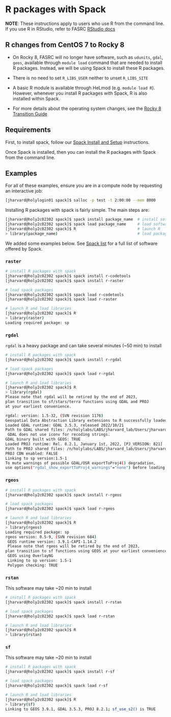 # R packages with Spack 

**NOTE**: These instructions apply to users who use R from the command line. If
you use R in RStudio, refer to FASRC [RStudio
docs](https://docs.rc.fas.harvard.edu/kb/rstudio-server-vs-rstudio-desktop/)

## R changes from CentOS 7 to Rocky 8

- On Rocky 8, FASRC will no longer have software, such as `udunits`, `gdal`,
`geos`, available through `module load` command that are needed to install R
packages. Instead, we will be using Spack to install these R packages.

- There is no need to set `R_LIBS_USER` neither to unset `R_LIBS_SITE`

- A basic R module is available through HeLmod (e.g. `module load R`). However,
  whenever you install R packages with Spack, R is also installed within Spack.

- For more details about the operating system changes, see the [Rocky 8
    Transition
    Guide](https://docs.rc.fas.harvard.edu/kb/rocky-8-transition-guide/)

## Requirements

First, to install spack, follow our [Spack Install and
Setup](User_Codes/Documents/Software/Spack.md) instructions.

Once Spack is installed, then you can install the R packages with Spack from
the command line.

## Examples

For all of these examples, ensure you are in a compute node by requesting an
interactive job:

```bash
[jharvard@holylogin01 spack]$ salloc -p test -t 2:00:00 --mem 8000
```

Installing R packages with spack is fairly simple. The main steps are:

```bash
[jharvard@holy2c02302 spack]$ spack install package_name  # install software
[jharvard@holy2c02302 spack]$ spack load package_name     # load software to your environment
[jharvard@holy2c02302 spack]$ R                           # launch R
> library(package_name)                                   # load package within R
```

We added some examples below. See [Spack
list](https://spack.readthedocs.io/en/latest/package_list.html) for a full list
of software offered by Spack.

### `raster`

```bash
# install R packages with spack
[jharvard@holy2c02302 spack]$ spack install r-codetools
[jharvard@holy2c02302 spack]$ spack install r-raster

# load spack packages
[jharvard@holy2c02302 spack]$ spack load r-codetools
[jharvard@holy2c02302 spack]$ spack load r-raster

# launch R and load libraries
[jharvard@holy2c02302 spack]$ R
> library(raster)
Loading required package: sp
```

### `rgdal`

`rgdal` is a heavy package and can take several minutes (~50 min) to install

```bash
# install R packages with spack
[jharvard@holy2c02302 spack]$ spack install r-rgdal

# load spack packages
[jharvard@holy2c02302 spack]$ spack load r-rgdal

# launch R and load libraries
[jharvard@holy2c02302 spack]$ R
> library(rgdal)
Please note that rgdal will be retired by the end of 2023,
plan transition to sf/stars/terra functions using GDAL and PROJ
at your earliest convenience.

rgdal: version: 1.5-32, (SVN revision 1176)
Geospatial Data Abstraction Library extensions to R successfully loaded
Loaded GDAL runtime: GDAL 3.5.3, released 2022/10/21
Path to GDAL shared files: /n/holylabs/LABS/jharvard_lab/Users/jharvard/spack/opt/spack/linux-rocky8-skylake_avx512/gcc-8.5.0/gdal-3.5.3-uecjo2dxdphgs6kwb7h3m7dnwim2t4cv/share/gdal
 GDAL does not use iconv for recoding strings.
GDAL binary built with GEOS: TRUE
Loaded PROJ runtime: Rel. 8.2.1, January 1st, 2022, [PJ_VERSION: 821]
Path to PROJ shared files: /n/holylabs/LABS/jharvard_lab/Users/jharvard/spack/opt/spack/linux-rocky8-skylake_avx512/gcc-8.5.0/proj-8.2.1-nx7ka5a6mb4gncxqhhecu5ujsqso7iz4/share/proj
PROJ CDN enabled: FALSE
Linking to sp version:1.5-1
To mute warnings of possible GDAL/OSR exportToProj4() degradation,
use options("rgdal_show_exportToProj4_warnings"="none") before loading sp or rgdal.
```

### `rgeos`

```bash
# install R packages with spack
[jharvard@holy2c02302 spack]$ spack install r-rgeos

# load spack packages
[jharvard@holy2c02302 spack]$ spack load r-rgeos

# launch R and load libraries
[jharvard@holy2c02302 spack]$ R
> library(rgeos)
Loading required package: sp
rgeos version: 0.5-9, (SVN revision 684)
 GEOS runtime version: 3.9.1-CAPI-1.14.2
 Please note that rgeos will be retired by the end of 2023,
plan transition to sf functions using GEOS at your earliest convenience.
 GEOS using OverlayNG
 Linking to sp version: 1.5-1
 Polygon checking: TRUE
```

### `rstan`

This software may take ~20 min to install

```bash
# install R packages with spack
[jharvard@holy2c02302 spack]$ spack install r-rstan

# load spack packages
[jharvard@holy2c02302 spack]$ spack load r-rstan

# launch R and load libraries
[jharvard@holy2c02302 spack]$ R
> library(rstan)
```

### `sf`

This software may take ~20 min to install

```bash
# install R packages with spack
[jharvard@holy2c02302 spack]$ spack install r-sf

# load spack packages
[jharvard@holy2c02302 spack]$ spack load r-sf

# launch R and load libraries
[jharvard@holy2c02302 spack]$ R
> library(sf)
Linking to GEOS 3.9.1, GDAL 3.5.3, PROJ 8.2.1; sf_use_s2() is TRUE
```


